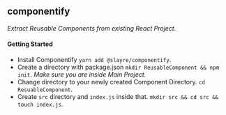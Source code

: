 ## componentify

_Extract Reusable Components from existing React Project._

#### Getting Started

- Install Componentify `yarn add @slayre/componentify`.
- Create a directory with package.json `mkdir ReusableComponent && npm init`. _Make sure you are inside Main Project._
- Change directory to your newly created Component Directory. `cd ResuableComponent`.
- Create `src` directory and `index.js` inside that. `mkdir src && cd src && touch index.js`.
